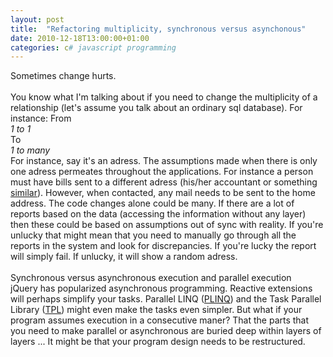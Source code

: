 ```yaml
---
layout: post
title:  "Refactoring multiplicity, synchronous versus asynchonous"
date: 2010-12-18T13:00:00+01:00
categories: c# javascript programming
---
```


Sometimes change hurts. <br><br>
You know what I'm talking about if you need to change the multiplicity of a relationship (let's assume you talk about an ordinary sql database). For instance: From <br><i>1 to 1</i><br>
To<br><i>1 to many</i><br>
For instance, say it's an adress. The assumptions made when there is only one adress permeates throughout the applications. For instance a person must have bills sent to a different adress (his/her accountant or something <a href="http://sv.wikipedia.org/wiki/God_man">similar</a>). However, when contacted, any mail needs to be sent to the home address. The code changes alone could be many. If there are a lot of reports based on the data (accessing the information without any layer) then these could be based on assumptions out of sync with reality. If you're unlucky that might mean that you need to manually go through all the reports in the system and look for discrepancies. If you're lucky the report will simply fail. If unlucky, it will show a random adress.<br><br>
Synchronous versus asynchronous execution and parallel execution<br>
jQuery has popularized asynchronous programming. Reactive extensions will perhaps simplify your tasks. Parallel LINQ (<a href="http://msdn.microsoft.com/en-us/library/dd460688.aspx">PLINQ</a>) and the Task Parallel Library (<a href="http://msdn.microsoft.com/en-us/library/dd460717.aspx">TPL</a>) might even make the tasks even simpler. But what if your program assumes execution in a consecutive maner? That the parts that you need to make parallel or asynchronous are buried deep within layers of layers ... It might be that your program design needs to be restructured.
<div style="clear: both;"></div>